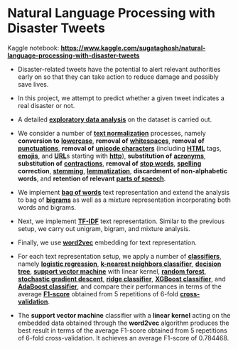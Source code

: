 # Natural Language Processing with Disaster Tweets

Kaggle notebook: **https://www.kaggle.com/sugataghosh/natural-language-processing-with-disaster-tweets**

- Disaster-related tweets have the potential to alert relevant authorities early on so that they can take action to reduce damage and possibly save lives.

- In this project, we attempt to predict whether a given tweet indicates a real disaster or not.

- A detailed [**exploratory data analysis**](https://en.wikipedia.org/wiki/Exploratory_data_analysis) on the dataset is carried out.

- We consider a number of [**text normalization**](https://en.wikipedia.org/wiki/Text_normalization) processes, namely **conversion to** [**lowercase**](https://en.wikipedia.org/wiki/Letter_case), **removal of** [**whitespaces**](https://en.wikipedia.org/wiki/Whitespace_character), **removal of** [**punctuations**](https://en.wikipedia.org/wiki/Punctuation), **removal of** [**unicode characters**](https://en.wikipedia.org/wiki/List_of_Unicode_characters) (including [**HTML**](https://en.wikipedia.org/wiki/HTML) tags, [**emojis**](https://en.wikipedia.org/wiki/Emoji), and [**URL**](https://en.wikipedia.org/wiki/URL)s starting with [**http**](https://en.wikipedia.org/wiki/HTTP)), **substitution of** [**acronyms**](https://en.wikipedia.org/wiki/Acronym), **substitution of** [**contractions**](https://en.wikipedia.org/wiki/Contraction_(grammar)), **removal of** [**stop words**](https://en.wikipedia.org/wiki/Stop_word), [**spelling**](https://en.wikipedia.org/wiki/Spelling) **correction**, [**stemming**](https://en.wikipedia.org/wiki/Stemming), [**lemmatization**](https://en.wikipedia.org/wiki/Lemmatization), **discardment of non-alphabetic words**, and **retention of relevant** [**parts of speech**](https://en.wikipedia.org/wiki/Part_of_speech).

- We implement [**bag of words**](https://en.wikipedia.org/wiki/Bag-of-words_model) text representation and extend the analysis to bag of [**bigrams**](https://en.wikipedia.org/wiki/Bigram) as well as a mixture representation incorporating both words and bigrams.

- Next, we implement [**TF-IDF**](https://en.wikipedia.org/wiki/Tf%E2%80%93idf) text representation. Similar to the previous setup, we carry out unigram, bigram, and mixture analysis.

- Finally, we use [**word2vec**](https://en.wikipedia.org/wiki/Word2vec) embedding for text representation.

- For each text representation setup, we apply a number of [**classifiers**](https://en.wikipedia.org/wiki/Statistical_classification), namely [**logistic regression**](https://en.wikipedia.org/wiki/Logistic_regression), [**k-nearest neighbors classifier**](https://en.wikipedia.org/wiki/K-nearest_neighbors_algorithm), [**decision tree**](https://en.wikipedia.org/wiki/Decision_tree), [**support vector machine**](https://en.wikipedia.org/wiki/Support_vector_machine) with linear kernel, [**random forest**](https://en.wikipedia.org/wiki/Random_forest), [**stochastic gradient descent**](https://en.wikipedia.org/wiki/Stochastic_gradient_descent), [**ridge classifier**](https://en.wikipedia.org/wiki/Ridge_regression), [**XGBoost classifier**](https://en.wikipedia.org/wiki/XGBoost), and [**AdaBoost classifier**](https://en.wikipedia.org/wiki/AdaBoost), and compare their performances in terms of the average [**F1-score**](https://en.wikipedia.org/wiki/F-score) obtained from $5$ repetitions of $6$-fold [**cross-validation**](https://en.wikipedia.org/wiki/Cross-validation_(statistics)).

- The **support vector machine** classifier with a **linear kernel** acting on the embedded data obtained through the **word2vec** algorithm produces the best result in terms of the average F1-score obtained from $5$ repetitions of $6$-fold cross-validation. It achieves an average F1-score of $0.784468$.